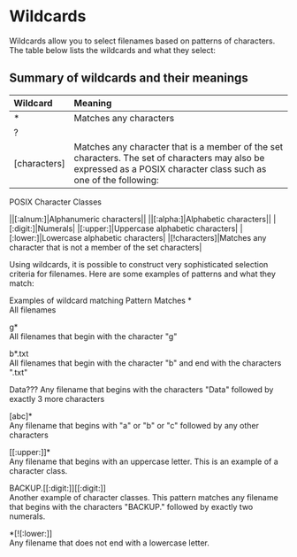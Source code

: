 # Wildcards

Wildcards allow you to select filenames based on patterns of characters. The table below lists the wildcards and what they select:

## Summary of wildcards and their meanings

|Wildcard|Meaning|
|:---|:---|
|*|Matches any characters|
|?||Matches any single character|
|[characters]| Matches any character that is a member of the set characters. The set of characters may also be expressed as a POSIX character class such as one of the following:

POSIX Character Classes

||[:alnum:]|Alphanumeric characters||
||[:alpha:]|Alphabetic characters||
|[:digit:]|Numerals|
|[:upper:]|Uppercase alphabetic characters|
|[:lower:]|Lowercase alphabetic characters|
|[!characters]|Matches any character that is not a member of the set characters|

Using wildcards, it is possible to construct very sophisticated selection criteria for filenames. Here are some examples of patterns and what they match:


Examples of wildcard matching
Pattern	Matches
*	
All filenames

g*	
All filenames that begin with the character "g"

b*.txt	
All filenames that begin with the character "b" and end with the characters ".txt"

Data???	
Any filename that begins with the characters "Data" followed by exactly 3 more characters

[abc]*	
Any filename that begins with "a" or "b" or "c" followed by any other characters

[[:upper:]]*	
Any filename that begins with an uppercase letter. This is an example of a character class.

BACKUP.[[:digit:]][[:digit:]]	
Another example of character classes. This pattern matches any filename that begins with the characters "BACKUP." followed by exactly two numerals.

*[![:lower:]]	
Any filename that does not end with a lowercase letter.

